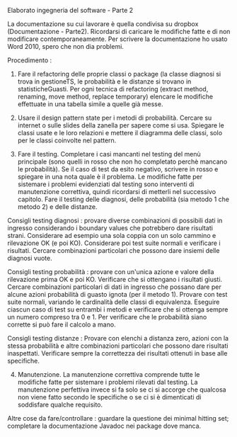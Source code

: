 Elaborato ingegneria del software - Parte 2 

La documentazione su cui lavorare è quella condivisa su dropbox (Documentazione - Parte2). Ricordarsi di caricare le modifiche fatte e di non modificare contemporaneamente. 
Per scrivere la documentazione ho usato Word 2010, spero che non dia problemi.

Procedimento :

1) Fare il refactoring delle proprie classi o package (la classe diagnosi si trova in gestioneTS, le probabilità e le distanze si trovano in statisticheGuasti.
Per ogni tecnica di refactoring (extract method, renaming, move method, replace temporary) elencare le modifiche effettuate in una tabella simile a quelle già messe.

2) Usare il design pattern state per i metodi di probabilità. Cercare su internet o sulle slides della zanella per sapere come si usa. Spiegare le classi usate e le loro relazioni e mettere il diagramma delle classi, solo per le classi coinvolte nel pattern.

3) Fare il testing. Completare i casi mancanti nel testing del menù principale (sono quelli in rosso che non ho completato perchè mancano le probabilità). Se il caso di test da esito negativo, scrivere in rosso e spiegare in una nota quale è il problema. Le modifiche fatte per sistemare i problemi evidenziati dal testing sono interventi di manutenzione correttiva, quindi ricordarsi di metterli nel successivo capitolo.
Fare il testing delle diagnosi, delle probabilità (sia metodo 1 che metodo 2) e delle distanze.

Consigli testing diagnosi : provare diverse combinazioni di possibili dati in ingresso considerando i boundary values che potrebbero dare risultati strani. Considerare ad esempio una sola coppia con un solo cammino e rilevazione OK (e poi KO). Considerare poi test suite normali e verificare i risultati. Cercare combinazioni particolari che possono dare insiemi delle diagnosi vuote. 

Consigli testing probabilità : provare con un'unica azione e valore della rilevazione prima OK e poi KO. Verificare che si ottengano i risultati giusti. Cercare combinazioni particolari di dati in ingresso che possano dare per alcune azioni probabilità di guasto ignota (per il metodo 1). Provare con test suite normali, variando le cardinalità delle classi di equivalenza. 
Eseguire ciascun caso di test su entrambi i metodi e verificare che si ottenga sempre un numero compreso tra 0 e 1. 
Per verificare che le probabilità siano corrette si può fare il calcolo a mano.

Consigli testing distanze : Provare con elenchi a distanza zero, azioni con la  stessa probabilità e altre combinazioni particolari che possono dare risultati inaspettati. Verificare sempre la correttezza dei risultati ottenuti in base alle specifiche.

4) Manutenzione. 
La manutenzione correttiva comprende tutte le modifiche fatte per sistemare i problemi rilevati dal testing. La manutenzione perfettiva invece si fa solo se ci si accorge che qualcosa non viene fatto secondo le specifiche o se ci si è dimenticati di soddisfare qualche requisito. 


Altre cose da fare/controllare : guardare la questione dei minimal hitting set; 
                                 completare la documentazione Javadoc nei package dove manca.


